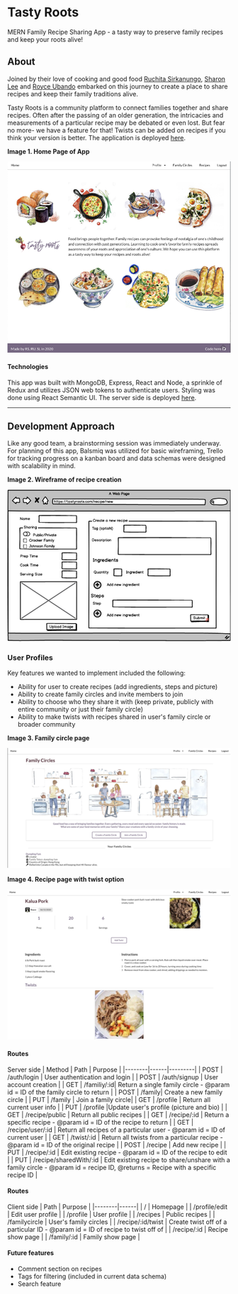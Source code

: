 # Tasty Roots
MERN Family Recipe Sharing App - a tasty way to preserve family recipes and keep your roots alive!

## About
Joined by their love of cooking and good food [Ruchita Sirkanungo](https://github.com/ruchitasir), [Sharon Lee](https://github.com/essleeung) and [Royce Ubando](https://github.com/royce-u) embarked on this journey to create a place to share recipes and keep their family traditions alive.

Tasty Roots is a community platform to connect families together and share recipes. Often after the passing of an older generation, the intricacies and measurements of a particular recipe may be debated or even lost. But fear no more- we have a feature for that! Twists can be added on recipes if you think your version is better. The application is deployed [here](http://tasty-roots-client.herokuapp.com/).

**Image 1. Home Page of App**

![Home](screenshots/homepage.png)

#### Technologies
This app was built with MongoDB, Express, React and Node, a sprinkle of Redux and utilizes JSON web tokens to authenticate users. Styling was done using React Semantic UI. The server side is deployed [here](http://tasty-roots-server.herokuapp.com/).

---

## Development Approach
Like any good team, a brainstorming session was immediately underway. For planning of this app, Balsmiq was utilized for basic wireframing, Trello for tracking progress on a kanban board and data schemas were designed with scalability in mind.

**Image 2. Wireframe of recipe creation**

![Wireframe](screenshots/wireframe.png)


### User Profiles
Key features we wanted to implement included the following: 
- Ability for user to create recipes (add ingredients, steps and picture)
- Ability to create family circles and invite members to join
- Ability to choose who they share it with (keep private, publicly with entire community or just their family circle)
- Ability to make twists with recipes shared in user's family circle or broader community

**Image 3. Family circle page**

![FamilyCircle](screenshots/familycircles.png)


**Image 4. Recipe page with twist option**

![Twist](screenshots/twist.png)



#### Routes
Server side
| Method | Path | Purpose |
|--------|------|---------|
| POST | /auth/login | User authentication and login |
| POST | /auth/signup | User account creation |
| GET | /familiy/:id| Return a single family circle - @param id = ID of the family circle to return  |
| POST | /family| Create a new family circle |
| PUT | /family | Join a family circle|
| GET | /profile | Return all current user info |
| PUT |  /profile |Update user's profile (picture and bio) |
| GET |  /recipe/public  | Return all public recipes |
| GET | /recipe/:id | Return a specific recipe - @param id = ID of the recipe to return |
| GET | /recipe/user/:id | Return all recipes of a particular user - @param id = ID of current user |
| GET | /twist/:id | Return all twists from a particular recipe - @param id = ID of the original recipe |
| POST | /recipe | Add new recipe |
| PUT | /recipe/:id | Edit existing recipe - @param id = ID of the recipe to edit |
| PUT | /recipe/sharedWith/:id | Edit existing recipe to share/unshare with a family circle - @param id = recipe ID, @returns = Recipe with a specific recipe ID |

#### Routes
Client side
| Path | Purpose |
|--------|------|
| / | Homepage |
| /profile/edit | Edit user profile |
| /profile | User profile |
| /recipes | Public recipes |
| /familycircle | User's family circles |
| /recipe/:id/twist | Create twist off of a particular ID - @param id = ID of recipe to twist off of  |
| /recipe/:id | Recipe show page |
| /family/:id | Family show page |



#### Future features

- Comment section on recipes
- Tags for filtering (included in current data schema)
- Search feature

